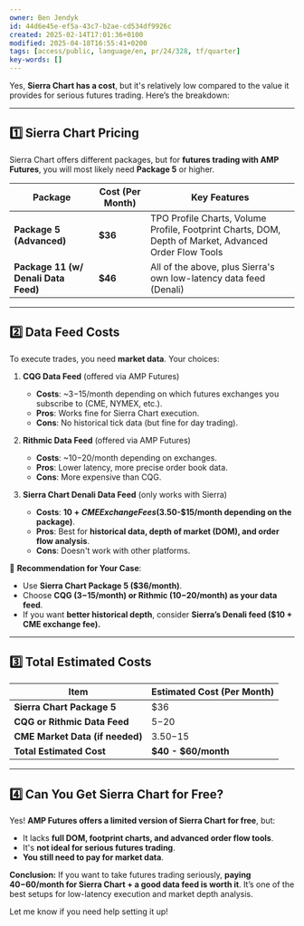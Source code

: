 ```yaml
---
owner: Ben Jendyk
id: 44d6e45e-ef5a-43c7-b2ae-cd534df9926c
created: 2025-02-14T17:01:36+0100
modified: 2025-04-18T16:55:41+0200
tags: [access/public, language/en, pr/24/328, tf/quarter]
key-words: []
---
```


Yes, **Sierra Chart has a cost**, but it's relatively low compared to the value it provides for serious futures trading. Here’s the breakdown:

---

## **1️⃣ Sierra Chart Pricing**
Sierra Chart offers different packages, but for **futures trading with AMP Futures**, you will most likely need **Package 5** or higher.

| **Package** | **Cost (Per Month)** | **Key Features** |
|------------|-----------------|-----------------|
| **Package 5 (Advanced)** | **$36** | TPO Profile Charts, Volume Profile, Footprint Charts, DOM, Depth of Market, Advanced Order Flow Tools |
| **Package 11 (w/ Denali Data Feed)** | **$46** | All of the above, plus Sierra's own low-latency data feed (Denali) |

---

## **2️⃣ Data Feed Costs**
To execute trades, you need **market data**. Your choices:
1. **CQG Data Feed** (offered via AMP Futures)
   - **Costs**: ~$3-$15/month depending on which futures exchanges you subscribe to (CME, NYMEX, etc.).
   - **Pros**: Works fine for Sierra Chart execution.
   - **Cons**: No historical tick data (but fine for day trading).

2. **Rithmic Data Feed** (offered via AMP Futures)
   - **Costs**: ~$10-$20/month depending on exchanges.
   - **Pros**: Lower latency, more precise order book data.
   - **Cons**: More expensive than CQG.

3. **Sierra Chart Denali Data Feed** (only works with Sierra)
   - **Costs**: **$10 + CME Exchange Fees ($3.50-$15/month depending on the package)**.
   - **Pros**: Best for **historical data, depth of market (DOM), and order flow analysis**.
   - **Cons**: Doesn't work with other platforms.

🚀 **Recommendation for Your Case**:
- Use **Sierra Chart Package 5 ($36/month)**.
- Choose **CQG ($3-$15/month) or Rithmic ($10-$20/month) as your data feed**.
- If you want **better historical depth**, consider **Sierra’s Denali feed ($10 + CME exchange fee).**

---

## **3️⃣ Total Estimated Costs**
| **Item** | **Estimated Cost (Per Month)** |
|----------|------------------|
| **Sierra Chart Package 5** | $36 |
| **CQG or Rithmic Data Feed** | $5-$20 |
| **CME Market Data (if needed)** | $3.50-$15 |
| **Total Estimated Cost** | **$40 - $60/month** |

---

## **4️⃣ Can You Get Sierra Chart for Free?**
Yes! **AMP Futures offers a limited version of Sierra Chart for free**, but:
- It lacks **full DOM, footprint charts, and advanced order flow tools**.
- It's **not ideal for serious futures trading**.
- **You still need to pay for market data**.

**Conclusion:** If you want to take futures trading seriously, **paying $40-$60/month for Sierra Chart + a good data feed is worth it**. It’s one of the best setups for low-latency execution and market depth analysis.

Let me know if you need help setting it up!